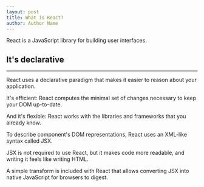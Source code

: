 ```yaml
---
layout: post
title: What is React?
author: Author Name
---
```


React is a JavaScript library for building user interfaces.

## It's declarative 
-----

React uses a declarative paradigm that makes it easier to reason about your application.

It's efficient: React computes the minimal set of changes necessary to keep your DOM up-to-date.
 
And it's flexible: React works with the libraries and frameworks that you already know.

To describe component's DOM representations, React uses an XML-like syntax called JSX.

JSX is not required to use React, but it makes code more readable, and writing it feels like writing HTML.

A simple transform is included with React that allows converting JSX into native JavaScript for browsers to digest.

